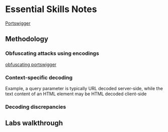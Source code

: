 # Essential Skills Notes

[Portswigger](https://portswigger.net/web-security/essential-skills)

## Methodology

### Obfuscating attacks using encodings

[obfuscating portswigger](https://portswigger.net/web-security/essential-skills/obfuscating-attacks-using-encodings)

### Context-specific decoding

Example, a query parameter is typically URL decoded server-side, while the text content of an HTML element may be HTML decoded client-side

### Decoding discrepancies















## Labs walkthrough












